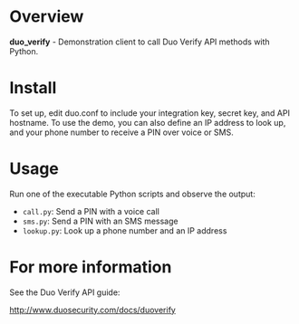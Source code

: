 # Overview

**duo_verify** - Demonstration client to call Duo Verify API methods
with Python.

# Install

To set up, edit duo.conf to include your integration key, secret key,
and API hostname. To use the demo, you can also define an IP address
to look up, and your phone number to receive a PIN over voice or SMS.

# Usage

Run one of the executable Python scripts and observe the output:

* `call.py`: Send a PIN with a voice call
* `sms.py`: Send a PIN with an SMS message
* `lookup.py`: Look up a phone number and an IP address

# For more information

See the Duo Verify API guide:

<http://www.duosecurity.com/docs/duoverify>
